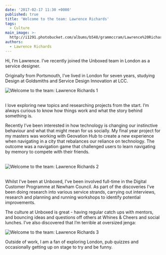 ```yaml
---
date: '2017-02-17 11:30 +0000'
published: true
title: 'Welcome to the team: Lawrence Richards'
tags:
  - Culture
main_image: >-
  http://i1291.photobucket.com/albums/b548/grammccram/Lawrence%20Richards_zps2310088b.png
authors:
  - Lawrence Richards
---
```

Hi, I’m Lawrence. I’ve recently joined the Unboxed team in London as a service designer.<br/>

Originally from Portsmouth, I’ve lived in London for seven years, studying Design at Goldsmiths and Service Design Innovation at LCC.

![Welcome to the team: Lawrence Richards 1](http://i1291.photobucket.com/albums/b548/grammccram/Lawrence%20Richards_zps2310088b.png)

<br/>
I love exploring new topics and researching projects from the start. I’m always curious to know how things work and what the story behind something is.<br/>

Recently I’ve been interested in how technology is changing our instinctive behaviour and what that might mean for us socially. My final year project for my masters was working with Geovation Hub to create a new experience when navigating in a city that rebalances our reliance on technology. The outcome was a navigation game that challenged users to learn navigating by memory to compete with their friends.<br/>
<br/>

![Welcome to the team: Lawrence Richards 2](http://i1291.photobucket.com/albums/b548/grammccram/5d687690-f5ec-4a14-8217-49d96e839dc7_zps6l8lv2td.jpg)

<br/>
Whilst I’ve been at Unboxed, I’ve been involved full-time in the Digital Customer Programme at Newham Council. As part of the discoveries I’ve been doing research into various service strands, carrying out interviews, research and planning and running workshops to identify potential improvements.<br/>

The culture at Unboxed is great - having regular catch ups with mentors, and bouncing ideas and questions off others at Whines & Cheers and social lunches. I’ve also discovered that I’m terrible at oversized jenga:<br/>

![Welcome to the team: Lawrence Richards 3](http://i1291.photobucket.com/albums/b548/grammccram/Welcome%20to%20the%20team%20-%20Lawrence%203_zpslhzzrygw.png)

Outside of work, I am a fan of exploring London, pub quizzes and occasionally getting up on stage to try and be funny.





